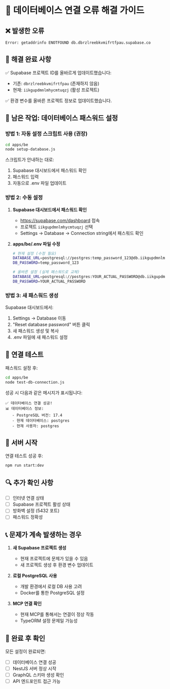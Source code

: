 # 🔧 데이터베이스 연결 오류 해결 가이드

## ❌ 발생한 오류

```
Error: getaddrinfo ENOTFOUND db.dbrzlreebkvmifrtfpau.supabase.co
```

## 🎯 해결 완료 사항

✅ Supabase 프로젝트 ID를 올바르게 업데이트했습니다:

- 기존: `dbrzlreebkvmifrtfpau` (존재하지 않음)
- 현재: `iikgupdmnlmhycmtuqzj` (활성 프로젝트)

✅ 환경 변수를 올바른 프로젝트 정보로 업데이트했습니다.

## 🔄 남은 작업: 데이터베이스 패스워드 설정

### 방법 1: 자동 설정 스크립트 사용 (권장)

```bash
cd apps/be
node setup-database.js
```

스크립트가 안내하는 대로:

1. Supabase 대시보드에서 패스워드 확인
2. 패스워드 입력
3. 자동으로 .env 파일 업데이트

### 방법 2: 수동 설정

1. **Supabase 대시보드에서 패스워드 확인**
   - https://supabase.com/dashboard 접속
   - 프로젝트 `iikgupdmnlmhycmtuqzj` 선택
   - Settings → Database → Connection string에서 패스워드 확인

2. **apps/be/.env 파일 수정**

   ```bash
   # 현재 설정 (수정 필요)
   DATABASE_URL=postgresql://postgres:temp_password_123@db.iikgupdmnlmhycmtuqzj.supabase.co:5432/postgres
   DB_PASSWORD=temp_password_123

   # 올바른 설정 (실제 패스워드로 교체)
   DATABASE_URL=postgresql://postgres:YOUR_ACTUAL_PASSWORD@db.iikgupdmnlmhycmtuqzj.supabase.co:5432/postgres
   DB_PASSWORD=YOUR_ACTUAL_PASSWORD
   ```

### 방법 3: 새 패스워드 생성

Supabase 대시보드에서:

1. Settings → Database 이동
2. "Reset database password" 버튼 클릭
3. 새 패스워드 생성 및 복사
4. .env 파일에 새 패스워드 설정

## 🧪 연결 테스트

패스워드 설정 후:

```bash
cd apps/be
node test-db-connection.js
```

성공 시 다음과 같은 메시지가 표시됩니다:

```
✅ 데이터베이스 연결 성공!
📊 데이터베이스 정보:
   - PostgreSQL 버전: 17.4
   - 현재 데이터베이스: postgres
   - 현재 사용자: postgres
```

## 🚀 서버 시작

연결 테스트 성공 후:

```bash
npm run start:dev
```

## 🔍 추가 확인 사항

- [ ] 인터넷 연결 상태
- [ ] Supabase 프로젝트 활성 상태
- [ ] 방화벽 설정 (5432 포트)
- [ ] 패스워드 정확성

## 📞 문제가 계속 발생하는 경우

1. **새 Supabase 프로젝트 생성**
   - 현재 프로젝트에 문제가 있을 수 있음
   - 새 프로젝트 생성 후 환경 변수 업데이트

2. **로컬 PostgreSQL 사용**
   - 개발 환경에서 로컬 DB 사용 고려
   - Docker를 통한 PostgreSQL 설정

3. **MCP 연결 확인**
   - 현재 MCP를 통해서는 연결이 정상 작동
   - TypeORM 설정 문제일 가능성

## 🎉 완료 후 확인

모든 설정이 완료되면:

- [ ] 데이터베이스 연결 성공
- [ ] NestJS 서버 정상 시작
- [ ] GraphQL 스키마 생성 확인
- [ ] API 엔드포인트 접근 가능
